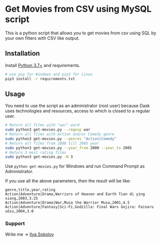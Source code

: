 # Get Movies from CSV using MySQL script

This is a python script that allows you to get movies from csv using SQL by your own filters with CSV like output.

## Installation

Install [Python 3.7+](https://www.python.org/downloads/) and requirements.
```bash
# use pip for Windows and pip3 for Linux
pip3 install -r requirements.txt
```

## Usage
You need to use the script as an administrator (root user) because Dask uses technologies and resources, access to which is closed to a regular user.
```bash
# Return all films with "war" word
sudo python3 get-movies.py --regexp war
# Return all films with Action and/or Comedy genre
sudo python3 get-movies.py --genres "Action|Comedy"
# Return all films from 2000 till 2005 year
sudo python3 get-movies.py --year_from 2000 --year_to 2005
# Return 3 most rating films
sudo python3 get-movies.py -N 3
```
Use ```python get-movies.py``` for Windows and run Command Prompt as Administrator.

If you use all the above parameters, then the result will be like:
```
genre,title,year,rating
Action|Adventure|Drama,Warriors of Heaven and Earth Tian di ying xiong,2003,3.25
Action|Adventure|Drama|War,Musa the Warrior Musa,2001,4.5
Action|Adventure|Fantasy|Sci-Fi,Godzilla: Final Wars Gojira: Fainaru uôzu,2004,3.0
```

### Support
Write me -> [Ilya Sokolov](https://t.me/r0ck6t)
